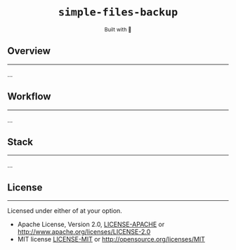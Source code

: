 <div align="center">
  <h1><code>simple-files-backup</code></h1><sub>Built with 🦀</sub>
</div>

## Overview

___
...

## Workflow

___

...
## Stack

___

...

## License

___
Licensed under either of at your option.

* Apache License, Version 2.0, [LICENSE-APACHE](./LICENSE-APACHE) or http://www.apache.org/licenses/LICENSE-2.0
* MIT license [LICENSE-MIT](./LICENSE-MIT) or http://opensource.org/licenses/MIT
